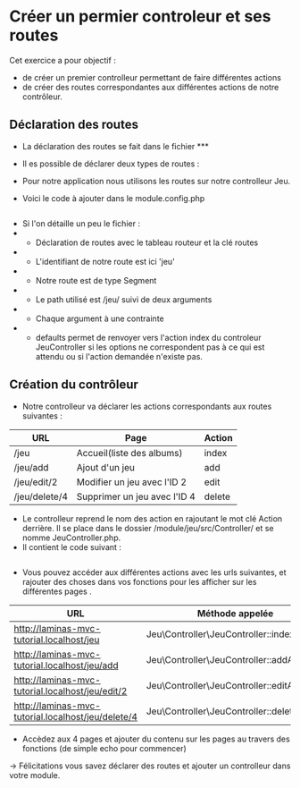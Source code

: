 # Créer un permier controleur et ses routes

Cet exercice a pour objectif : 

* de créer un premier controlleur permettant de faire différentes actions
* de créer des routes correspondantes aux différentes actions de notre contrôleur.

## Déclaration des routes 

* La déclaration des routes se fait dans le fichier ***
* Il es possible de déclarer deux types de routes :

* Pour notre application nous utilisons les routes sur notre controlleur Jeu.
* Voici le code à ajouter dans le module.config.php
``` php

```
* Si l'on détaille un peu le fichier :
* * Déclaration de routes avec le tableau routeur et la clé routes
* * L'identifiant de notre route est ici 'jeu'
* * Notre route est de type Segment
* * Le path utilisé est /jeu/ suivi de deux arguments
* * Chaque argument à une contrainte 
* * defaults permet de renvoyer vers l'action index du controleur JeuController si les options ne correspondent pas à ce qui est attendu ou si l'action demandée n'existe pas.


## Création du contrôleur

* Notre controlleur va déclarer les actions correspondants aux routes suivantes :

| URL  | Page  | Action  |
|---|---|---|
| /jeu  | Accueil(liste des albums)  | index  |
| /jeu/add  | Ajout d'un jeu  | add  |
| /jeu/edit/2 | Modifier un jeu avec l'ID 2  | edit  |
| /jeu/delete/4 | Supprimer un jeu avec l'ID 4 | delete |

* Le controlleur reprend le nom des action en rajoutant le mot clé Action derrière. Il se place dans le dossier /module/jeu/src/Controller/
et se nomme JeuController.php.
* Il contient le code suivant :
``` php

```
* Vous pouvez accéder aux différentes actions avec les urls suivantes, et rajouter des choses dans vos fonctions pour les afficher sur les différentes pages .

| URL  | Méthode appelée  | 
|---|---|
| http://laminas-mvc-tutorial.localhost/jeu  | Jeu\Controller\JeuController::indexAction  |
| http://laminas-mvc-tutorial.localhost/jeu/add  | Jeu\Controller\JeuController::addAction  |
| http://laminas-mvc-tutorial.localhost/jeu/edit/2 |  Jeu\Controller\JeuController::editAction  |
| http://laminas-mvc-tutorial.localhost/jeu/delete/4 | Jeu\Controller\JeuController::deleteAction |

* Accèdez aux 4 pages et ajouter du contenu sur les pages au travers des fonctions (de simple echo pour commencer)

-> Félicitations vous savez déclarer des routes et ajouter un controlleur dans votre module.